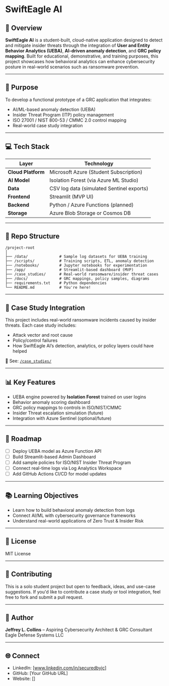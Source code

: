 # SwiftEagle AI

## 🔐 Overview
**SwiftEagle AI** is a student-built, cloud-native application designed to detect and mitigate insider threats through the integration of **User and Entity Behavior Analytics (UEBA)**, **AI-driven anomaly detection**, and **GRC policy mapping**. Built for educational, demonstrative, and training purposes, this project showcases how behavioral analytics can enhance cybersecurity posture in real-world scenarios such as ransomware prevention.

---

## 🎯 Purpose
To develop a functional prototype of a GRC application that integrates:
- AI/ML-based anomaly detection (UEBA)
- Insider Threat Program (ITP) policy management
- ISO 27001 / NIST 800-53 / CMMC 2.0 control mapping
- Real-world case study integration

---

## 💻 Tech Stack
| Layer | Technology |
|-------|------------|
| **Cloud Platform** | Microsoft Azure (Student Subscription) |
| **AI Model** | Isolation Forest (via Azure ML Studio) |
| **Data** | CSV log data (simulated Sentinel exports) |
| **Frontend** | Streamlit (MVP UI) |
| **Backend** | Python / Azure Functions (planned) |
| **Storage** | Azure Blob Storage or Cosmos DB |

---

## 📂 Repo Structure
```
/project-root
│
├── /data/              # Sample log datasets for UEBA training
├── /scripts/           # Training scripts, ETL, anomaly detection
├── /notebooks/         # Jupyter notebooks for experimentation
├── /app/               # Streamlit-based dashboard (MVP)
├── /case_studies/      # Real-world ransomware/insider threat cases
├── /docs/              # GRC mappings, policy samples, diagrams
├── requirements.txt    # Python dependencies
└── README.md           # You're here!
```

---

## 🧪 Case Study Integration
This project includes real-world ransomware incidents caused by insider threats. Each case study includes:
- Attack vector and root cause
- Policy/control failures
- How SwiftEagle AI’s detection, analytics, or policy layers could have helped

📁 See: [`/case_studies/`](./case_studies)

---

## 📊 Key Features
- UEBA engine powered by **Isolation Forest** trained on user logins
- Behavior anomaly scoring dashboard
- GRC policy mappings to controls in ISO/NIST/CMMC
- Insider Threat escalation simulation (future)
- Integration with Azure Sentinel (optional/future)

---

## 🚧 Roadmap
- [ ] Deploy UEBA model as Azure Function API
- [ ] Build Streamlit-based Admin Dashboard
- [ ] Add sample policies for ISO/NIST Insider Threat Program
- [ ] Connect real-time logs via Log Analytics Workspace
- [ ] Add GitHub Actions CI/CD for model updates

---

## 📚 Learning Objectives
- Learn how to build behavioral anomaly detection from logs
- Connect AI/ML with cybersecurity governance frameworks
- Understand real-world applications of Zero Trust & Insider Risk

---

## 📜 License
MIT License

---

## 🤝 Contributing
This is a solo student project but open to feedback, ideas, and use-case suggestions. If you'd like to contribute a case study or tool integration, feel free to fork and submit a pull request.

---

## 🧠 Author
**Jeffrey L. Collins** – Aspiring Cybersecurity Architect & GRC Consultant  
Eagle Defense Systems LLC  

---

## 🌐 Connect
- LinkedIn: [www.linkedin.com/in/securedbyjc]  
- GitHub: [Your GitHub URL]  
- Website: []
